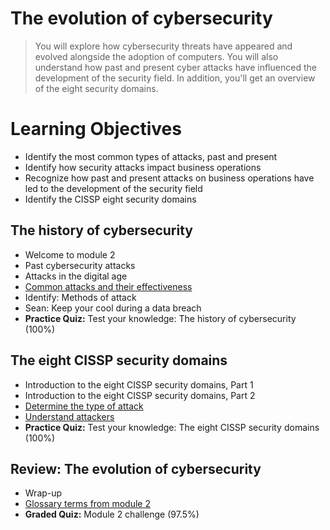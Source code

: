 # The evolution of cybersecurity
> You will explore how cybersecurity threats have appeared and evolved alongside the adoption of computers. You will also understand how past and present cyber attacks have influenced the development of the security field. In addition, you'll get an overview of the eight security domains.
# Learning Objectives
- Identify the most common types of attacks, past and present
- Identify how security attacks impact business operations
- Recognize how past and present attacks on business operations have led to the development of the security field
- Identify the CISSP eight security domains
## The history of cybersecurity
- Welcome to module 2
- Past cybersecurity attacks
- Attacks in the digital age
- [Common attacks and their effectiveness](https://github.com/KailaniBailey/Google-Cybersecurity-Professional-Certificate/tree/main/Course%201:%20Foundations%20of%20cybersecurity/Week%202:%20The%20evolution%20of%20cybersecurity/Common%20attacks%20and%20their%20effectiveness)
- Identify: Methods of attack
- Sean: Keep your cool during a data breach
- **Practice Quiz:** Test your knowledge: The history of cybersecurity (100%)
## The eight CISSP security domains
- Introduction to the eight CISSP security domains, Part 1
- Introduction to the eight CISSP security domains, Part 2
- [Determine the type of attack](https://github.com/KailaniBailey/Google-Cybersecurity-Professional-Certificate/tree/main/Course%201%3A%20Foundations%20of%20cybersecurity/Week%202%3A%20The%20evolution%20of%20cybersecurity/Determine%20the%20type%20of%20attack)
- [Understand attackers](https://github.com/KailaniBailey/Google-Cybersecurity-Professional-Certificate/tree/main/Course%201:%20Foundations%20of%20cybersecurity/Week%202:%20The%20evolution%20of%20cybersecurity/Understand%20attackers)
- **Practice Quiz:** Test your knowledge: The eight CISSP security domains (100%)
## Review: The evolution of cybersecurity
- Wrap-up
- [Glossary terms from module 2](https://github.com/KailaniBailey/Google-Cybersecurity-Professional-Certificate/tree/main/Course%201:%20Foundations%20of%20cybersecurity/Week%202:%20The%20evolution%20of%20cybersecurity/Glossary%20terms%20from%20module%202)
- **Graded Quiz:** Module 2 challenge (97.5%)
